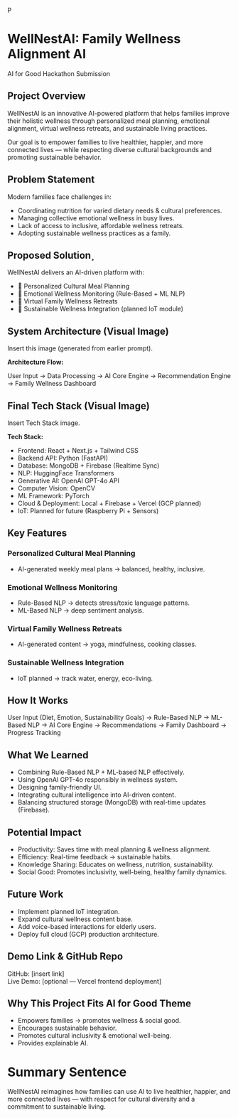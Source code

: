 P
# WellNestAI: Family Wellness Alignment AI
AI for Good Hackathon Submission

## Project Overview

WellNestAI is an innovative AI-powered platform that helps families improve their holistic wellness through personalized meal planning, emotional alignment, virtual wellness retreats, and sustainable living practices.

Our goal is to empower families to live healthier, happier, and more connected lives — while respecting diverse cultural backgrounds and promoting sustainable behavior.

## Problem Statement

Modern families face challenges in:
- Coordinating nutrition for varied dietary needs & cultural preferences.
- Managing collective emotional wellness in busy lives.
- Lack of access to inclusive, affordable wellness retreats.
- Adopting sustainable wellness practices as a family.

## Proposed Solution¸
WellNestAI delivers an AI-driven platform with:
- 🥗 Personalized Cultural Meal Planning
- 💬 Emotional Wellness Monitoring (Rule-Based + ML NLP)
- 🧘 Virtual Family Wellness Retreats
- 🌱 Sustainable Wellness Integration (planned IoT module)

## System Architecture (Visual Image)

Insert this image (generated from earlier prompt).

**Architecture Flow:**

User Input → Data Processing → AI Core Engine → Recommendation Engine → Family Wellness Dashboard

## Final Tech Stack (Visual Image)

Insert Tech Stack image.

**Tech Stack:**

- Frontend: React + Next.js + Tailwind CSS
- Backend API: Python (FastAPI)
- Database: MongoDB + Firebase (Realtime Sync)
- NLP: HuggingFace Transformers
- Generative AI: OpenAI GPT-4o API
- Computer Vision: OpenCV
- ML Framework: PyTorch
- Cloud & Deployment: Local + Firebase + Vercel (GCP planned)
- IoT: Planned for future (Raspberry Pi + Sensors)

## Key Features

### Personalized Cultural Meal Planning
- AI-generated weekly meal plans → balanced, healthy, inclusive.

### Emotional Wellness Monitoring
- Rule-Based NLP → detects stress/toxic language patterns.
- ML-Based NLP → deep sentiment analysis.

### Virtual Family Wellness Retreats
- AI-generated content → yoga, mindfulness, cooking classes.

### Sustainable Wellness Integration
- IoT planned → track water, energy, eco-living.

## How It Works

User Input (Diet, Emotion, Sustainability Goals) → Rule-Based NLP → ML-Based NLP → AI Core Engine → Recommendations → Family Dashboard → Progress Tracking

## What We Learned

- Combining Rule-Based NLP + ML-based NLP effectively.
- Using OpenAI GPT-4o responsibly in wellness system.
- Designing family-friendly UI.
- Integrating cultural intelligence into AI-driven content.
- Balancing structured storage (MongoDB) with real-time updates (Firebase).

## Potential Impact

- Productivity: Saves time with meal planning & wellness alignment.
- Efficiency: Real-time feedback → sustainable habits.
- Knowledge Sharing: Educates on wellness, nutrition, sustainability.
- Social Good: Promotes inclusivity, well-being, healthy family dynamics.

## Future Work

- Implement planned IoT integration.
- Expand cultural wellness content base.
- Add voice-based interactions for elderly users.
- Deploy full cloud (GCP) production architecture.

## Demo Link & GitHub Repo

GitHub: [insert link]  
Live Demo: [optional — Vercel frontend deployment]

## Why This Project Fits AI for Good Theme

- Empowers families → promotes wellness & social good.
- Encourages sustainable behavior.
- Promotes cultural inclusivity & emotional well-being.
- Provides explainable AI.

# Summary Sentence

WellNestAI reimagines how families can use AI to live healthier, happier, and more connected lives — with respect for cultural diversity and a commitment to sustainable living.
